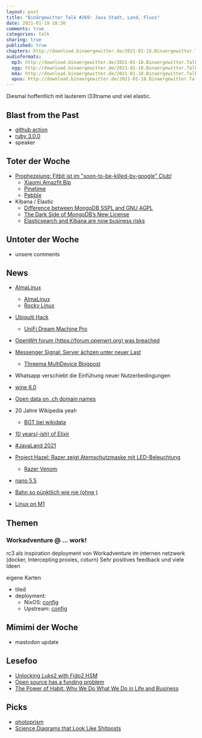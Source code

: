 ```yaml
---
layout: post
title: "Binärgewitter Talk #269: Java Stadt, Land, Fluss"
date: 2021-01-19 18:30
comments: true
categories: talk
sharing: true
published: true
chapters: http://download.binaergewitter.de/2021-01-18.Binaergewitter.Talk.269.chapters.txt
audioformats:
  mp3: http://download.binaergewitter.de/2021-01-18.Binaergewitter.Talk.269.mp3
  ogg: http://download.binaergewitter.de/2021-01-18.Binaergewitter.Talk.269.ogg
  m4a: http://download.binaergewitter.de/2021-01-18.Binaergewitter.Talk.269.m4a
  opus: http://download.binaergewitter.de/2021-01-18.Binaergewitter.Talk.269.opus
---
```

Diesmal hoffentlich mit lauterem l33tname und viel elastic.

## Blast from the Past
- [github action](https://github.com/Binaergewitter/serious-bg/pull/333 )
- [ruby 3.0.0](https://github.com/Binaergewitter/serious-bg/commit/b13e54b02641c5f3c437b877d7ae6edf5fcaed5f )
- speaker

## Toter der Woche
- [Prophezeiung: Fitbit ist im "soon-to-be-killed-by-google" Club!]( https://www.heise.de/news/Google-schliesst-Fitbit-Uebernahme-ab-5024699.html )
  * [Xiaomi Amazfit Bip]( https://amzn.to/33YQupg )
  * [Pinetime]( https://www.pine64.org/pinetime/ )
  * [Pebble]( https://de.wikipedia.org/wiki/Pebble_\(Smartwatch\))
- Kibana / Elastic
  * [Difference between MongoDB SSPL and GNU AGPL]( https://opensource.stackexchange.com/questions/8025/difference-between-mongodb-sspl-and-gnu-agpl )
  * [The Dark Side of MongoDB’s New License]( https://www.scylladb.com/2018/10/22/the-dark-side-of-mongodbs-new-license/ )
  * [Elasticsearch and Kibana are now business risks]( https://anonymoushash.vmbrasseur.com/2021/01/14/elasticsearch-and-kibana-are-now-business-risks )

## Untoter der Woche
- unsere comments

## News
- [AlmaLinux]( https://www.heise.de/news/CentOS-Klon-Project-Lenix-wird-zu-AlmaLinux-5024151.html )
  * [AlmaLinux]( https://almalinux.org/ )
  * [Rocky Linux]( https://rockylinux.org/ )

- [Ubiquiti Hack](https://www.heise.de/news/Netzwerktechnik-Hersteller-Ubiquiti-gehackt-Jetzt-Passwort-aendern-5020809.html )
  * [UniFi Dream Machine Pro]( https://store.ui.com/collections/unifi-network-routing-switching/products/udm-pro )
- [OpenWrt forum (https://forum.openwrt.org) was breached]( https://lists.openwrt.org/pipermail/openwrt-announce/2021-January/000008.html )
- [Messenger Signal: Server ächzen unter neuer Last]( https://www.heise.de/news/Messenger-Signal-Server-aechzen-unter-neuer-Last-5026729.html )
  * [Threema MultiDevice Blogpost](https://threema.ch/en/blog/posts/md-architectural-overview-intro )
- Whatsapp verschiebt die Einfühung neuer Nutzerbedingungen
- [wine 6.0]( https://www.omgubuntu.co.uk/2021/01/wine-6-0-released-how-to-install-on-ubuntu )
- [Open data on .ch domain names]( https://www.switch.ch/de/open-data/ )
- 20 Jahre Wikipedia yeah
  * [BGT bei wikidata]( https://www.wikidata.org/wiki/Q44319232 )
- [10 years(-ish) of Elixir]( https://dashbit.co/blog/ten-years-ish-of-elixir )
- [#JavaLand 2021](https://twitter.com/JavaLandConf/status/1349345682713419781 )
- [Project Hazel: Razer zeigt Atemschutzmaske mit LED-Beleuchtung]( https://www.heise.de/news/Project-Hazel-Razer-zeigt-Atemschutzmaske-mit-LED-Beleuchtung-5022280.html )
  * [Razer Venom]( https://www.engadget.com/2010-04-02-april-fools-use-razer-venom-for-those-extended-play-sessions.html )
- [nano 5.5]( https://www.heise.de/news/nano-5-5-Auf-Wunsch-ohne-Titelleiste-dafuer-mit-Minibar-5027193.html )
- [Bahn so pünktlich wie nie (ohne )]( https://www.heise.de/news/Corona-Jahr-2020-Deutsche-Bahn-so-puenktlich-wie-seit-15-Jahren-nicht-mehr-5026684.html )
- [Linux on M1]( https://www.heise.de/news/Linux-bootet-auf-ARM-Macs-5026782.html )


## Themen
### Workadventure @ ... work!
rc3 als inspiration
deployment von Workadventure im internen netzwerk (docker, Intercepting proxies, coturn)
Sehr positives feedback und viele Ideen

eigene Karten
 - tiled
- deployment:
    - NixOS: [config](https://git.shackspace.de/rz/stockholm/blob/master/makefu/2configs/workadventure/workadventure.nix)
    - Upstream: [config](https://github.com/thecodingmachine/workadventure/blob/develop/deeployer.libsonnet)

## Mimimi der Woche
- mastodon update

## Lesefoo
- [Unlocking Luks2 with Fido2 HSM]( http://0pointer.net/blog/unlocking-luks2-volumes-with-tpm2-fido2-pkcs11-security-hardware-on-systemd-248.html )
- [Open source has a funding problem]( https://stackoverflow.blog/2021/01/07/open-source-has-a-funding-problem )
- [The Power of Habit: Why We Do What We Do in Life and Business]( https://www.amazon.com/Power-Habit-What-Life-Business/dp/081298160X )


## Picks
- [photoprism]( https://github.com/photoprism/photoprism )
- [Science Diagrams that Look Like Shitposts]( https://twitter.com/scienceshitpost )
